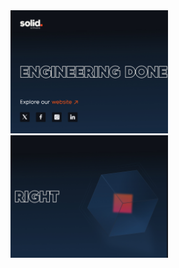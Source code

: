 <a href="https://solid.software/">
      <picture>
         <source media="(min-width: 769px) and (prefers-color-scheme: light)" srcset="image/d kight left.jpg">
         <source media="(max-width: 768px) and (prefers-color-scheme: light)" srcset="image/m light left.jpg">
         <source media="(max-width: 768px) and (prefers-color-scheme: dark)" srcset="image/m dark left.jpg">
       <img src="image/d dark left.jpg" alt="The Web Content Accessibility Guidelines (WCAG) are complicated, this project aims to simplify them!" title="WCAG 101 repository" width="50%">
         </picture>
   </a>
    <a href="https://solid.software/">
      <picture>
         <source media="(min-width: 769px) and (prefers-color-scheme: light)" srcset="image/d light right.jpg">
         <source media="(max-width: 768px) and (prefers-color-scheme: light)" srcset="image/m light right.jpg">
         <source media="(max-width: 768px) and (prefers-color-scheme: dark)" srcset="image/m dark right.jpg">
       <img src="image/d dark right.jpg" alt="Accessibility as a Service is only a click away, giving your team the accessibility training & knowledge it needs to deliver world class accessibility!" title="tota11y.dev - Accessibility as a Service" width="50%">
      </picture>
   </a>

